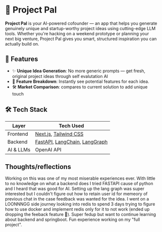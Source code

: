 # 🚀 Project Pal

**Project Pal** is your AI-powered cofounder — an app that helps you generate genuinely unique and startup-worthy project ideas using cutting-edge LLM tools. Whether you're hacking on a weekend prototype or planning your next big venture, Project Pal gives you smart, structured inspiration you can actually build on.

## 🧠 Features

- ✨ **Unique Idea Generation**: No more generic prompts — get fresh, original project ideas through self evalutation AI
- 🧩 **Feature Breakdown**: Instantly see potential features for each idea.
- 🛠️ **Market Comparison**: compares to current solution to add unique touch


## 🛠 Tech Stack

| Layer        | Tech Used                                                   |
|--------------|-------------------------------------------------------------|
| Frontend     | [Next.js](https://nextjs.org/), [Tailwind CSS](https://tailwindcss.com/) |
| Backend      | [FastAPI](https://fastapi.tiangolo.com/), [LangChain](https://www.langchain.com/), [LangGraph](https://www.langgraph.dev/) |
| AI & LLMs    | OpenAI API                                                  |

## Thoughts/reflections
Working on this was one of my most miserable experiences ever. With little to no knowledge on what a backend does I tried FASTAPI cause of python and I heard that was good for AI. Setting up the lang graph was super interested but I couldn't figure out how to retain user id for memeory of previous chat in the case feedback was wanted for the idea. I went on a LOONNNGG side journey looking into redis to spend 3 days trying to figure how to use docker and implement redis only for it to not work (ended up dropping the feeback feature 🫠). Super fedup but want to continue learning about backend and springboot. Fun experience working on my "full project". 
